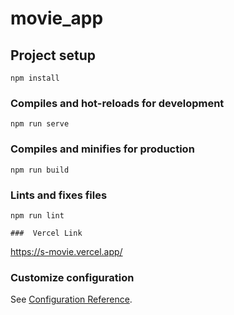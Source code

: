 # movie_app

## Project setup
```
npm install
```

### Compiles and hot-reloads for development
```
npm run serve
```

### Compiles and minifies for production
```
npm run build
```

### Lints and fixes files
```
npm run lint

###  Vercel Link
```
https://s-movie.vercel.app/

### Customize configuration
See [Configuration Reference](https://cli.vuejs.org/config/).
